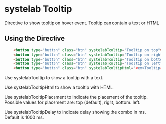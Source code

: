 # systelab Tooltip

Directive to show tooltip on hover event. Tooltip can contain a text or HTML

## Using the Directive

```html
    <button type="button" class="btn" systelabTooltip="Tooltip on top">Tooltip on top</button>
    <button type="button" class="btn" systelabTooltip="Tooltip on right" systelabTooltipPlacement="right">Tooltip on right</button>
    <button type="button" class="btn" systelabTooltip="Tooltip on bottom" systelabTooltipPlacement="bottom">Tooltip on bottom</button>
    <button type="button" class="btn" systelabTooltip="Tooltip on left" systelabTooltipPlacement="left">Tooltip on left</button>
    <button type="button" class="btn" systelabTooltipHtml="<em>Tooltip</em> <u>with</u> <b>HTML</b>">Tooltip with HTML</button>

```

Use systelabTooltip to show a tooltip with a text. 

Use systelabTooltipHtml to show a tooltip with HTML. 

Use systelabTooltipPlacement to indicate the placement of the tooltip. Possible values for placement are: top (default), right, bottom. left.

Use systelabTooltipDelay to indicate delay showing the combo in ms. Default is 1000 ms.


